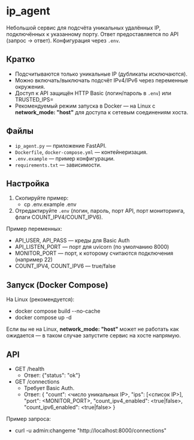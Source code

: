 # ip_agent

Небольшой сервис для подсчёта уникальных удалённых IP, подключённых к указанному порту. Ответ предоставляется по API (запрос → ответ). Конфигурация через `.env`.

## Кратко
- Подсчитываются только уникальные IP (дубликаты исключаются).
- Можно включать/выключать подсчёт IPv4/IPv6 через переменные окружения.
- Доступ к API защищён HTTP Basic (логин/пароль в `.env`) или TRUSTED_IPS=
- Рекомендуемый режим запуска в Docker — на Linux с __network_mode: "host"__ для доступа к сетевым соединениям хоста.

## Файлы
- `ip_agent.py` — приложение FastAPI.
- `Dockerfile`, `docker-compose.yml` — контейнеризация.
- `.env.example` — пример конфигурации.
- `requirements.txt` — зависимости.

## Настройка
1. Скопируйте пример:
   - cp .env.example .env
2. Отредактируйте `.env` (логин, пароль, порт API, порт мониторинга, флаги COUNT_IPV4/COUNT_IPV6).

Пример переменных:
- API_USER, API_PASS — креды для Basic Auth
- API_LISTEN_PORT — порт для uvicorn (по умолчанию 8000)
- MONITOR_PORT — порт, к которому считаются подключения (например 22)
- COUNT_IPV4, COUNT_IPV6 — true/false

## Запуск (Docker Compose)
На Linux (рекомендуется):
- docker compose build --no-cache
- docker compose up -d

Если вы не на Linux, __network_mode: "host"__ может не работать как ожидается — в таком случае запустите сервис на хосте напрямую.

## API
- GET /health
  - Ответ: {"status": "ok"}
- GET /connections
  - Требует Basic Auth.
  - Ответ:
    {
      "count": <число уникальных IP>,
      "ips": [<список IP>],
      "port": <MONITOR_PORT>,
      "count_ipv4_enabled": <true|false>,
      "count_ipv6_enabled": <true|false>
    }

Пример запроса:
- curl -u admin:changeme "http://localhost:8000/connections"
